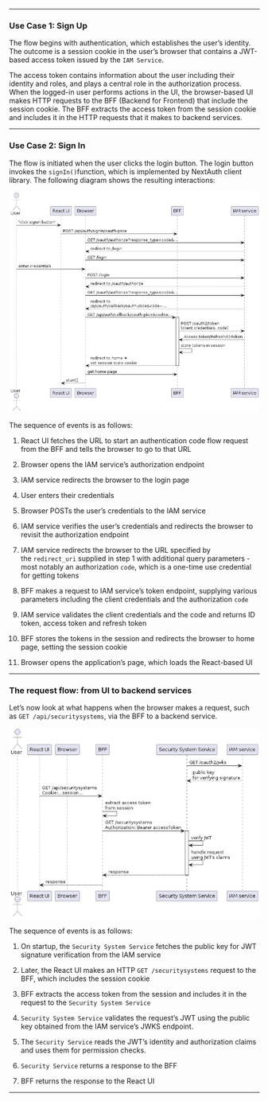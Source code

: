 


---
### Use Case 1: Sign Up

The flow begins with authentication, which establishes the user’s identity. The outcome is a session cookie in the user’s browser that contains a JWT-based access token issued by the `IAM Service`.

The access token contains information about the user including their identity and roles, and plays a central role in the authorization process. When the logged-in user performs actions in the UI, the browser-based UI makes HTTP requests to the BFF (Backend for Frontend) that include the session cookie. The BFF extracts the access token from the session cookie and includes it in the HTTP requests that it makes to backend services.

---
### Use Case 2: Sign In

The flow is initiated when the user clicks the login button. The login button invokes the `signIn()`function, which is implemented by NextAuth client library. The following diagram shows the resulting interactions:

![authorization-code-flow](authorization-code-flow.png)

The sequence of events is as follows:

1. React UI fetches the URL to start an authentication code flow request from the BFF and tells the browser to go to that URL
    
2. Browser opens the IAM service’s authorization endpoint
    
3. IAM service redirects the browser to the login page
    
4. User enters their credentials
    
5. Browser POSTs the user’s credentials to the IAM service
    
6. IAM service verifies the user’s credentials and redirects the browser to revisit the authorization endpoint
    
7. IAM service redirects the browser to the URL specified by the `redirect_uri` supplied in step 1 with additional query parameters - most notably an authorization `code`, which is a one-time use credential for getting tokens
    
8. BFF makes a request to IAM service’s token endpoint, supplying various parameters including the client credentials and the authorization `code`
    
9. IAM service validates the client credentials and the code and returns ID token, access token and refresh token
    
10. BFF stores the tokens in the session and redirects the browser to home page, setting the session cookie
    
11. Browser opens the application’s page, which loads the React-based UI

---
### The request flow: from UI to backend services

Let’s now look at what happens when the browser makes a request, such as `GET /api/securitysystems`, via the BFF to a backend service.

![request-flow](request-flow.png)

The sequence of events is as follows:

1. On startup, the `Security System Service` fetches the public key for JWT signature verification from the IAM service
    
2. Later, the React UI makes an HTTP `GET /securitysystems` request to the BFF, which includes the session cookie
    
3. BFF extracts the access token from the session and includes it in the request to the `Security System Service`
    
4. `Security System Service` validates the request’s JWT using the public key obtained from the IAM service’s JWKS endpoint.
    
5. The `Security Service` reads the JWT’s identity and authorization claims and uses them for permission checks.
    
6. `Security Service` returns a response to the BFF
    
7. BFF returns the response to the React UI

---

